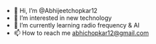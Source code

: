 - 👋 Hi, I’m @Abhijeetchopkar12
- 👀 I’m interested in new technology
- 🌱 I’m currently learning radio frequency & AI
- 📫 How to reach me abhichopkar12@gmail.com

<!---
- 💞️ I’m looking to collaborate on ...
--->

<!---
Abhijeetchopkar12/Abhijeetchopkar12 is a ✨ special ✨ repository because its `README.md` (this file) appears on your GitHub profile.
You can click the Preview link to take a look at your changes.
--->
